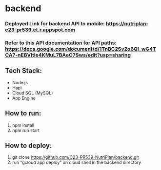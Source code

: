 # backend

### Deployed Link for backend API to mobile: https://nutriplan-c23-pr539.et.r.appspot.com

### Refer to this API documentation for API paths: https://docs.google.com/document/d/1TnBC2Sv2o6QI_wG4TCA7-nEBVItle4KMuL7BAeO7Sws/edit?usp=sharing

## Tech Stack:
- Node.js
- Hapi
- Cloud SQL (MySQL)
- App Engine

## How to run:
1. npm install
2. npm run start

## How to deploy:
1. git clone https://github.com/C23-PR539-NutriPlan/backend.git
2. run "gcloud app deploy" on cloud shell in the backend directory
